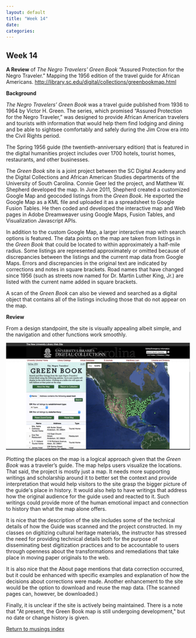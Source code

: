 ```yaml
---
layout: default
title: "Week 14"
date:
categories:
---
```

## Week 14

**A Review** of *The Negro Travelers' Green Book* “Assured Protection for the Negro Traveler.” Mapping the 1956 edition of the travel guide for African Americans. http://library.sc.edu/digital/collections/greenbookmap.html

**Background**

*The Negro Travelers’ Green Book* was a travel guide published from 1936 to 1964 by Victor H. Green. The series, which promised “Assured Protection for the Negro Traveler,” was designed to provide African American travelers and tourists with information that would help them find lodging and dining and be able to sightsee comfortably and safely during the Jim Crow era into the Civil Rights period.

The Spring 1956 guide (the twentieth-anniversary edition) that is featured in the digital humanities project includes over 1700 hotels, tourist homes, restaurants, and other businesses. 

The *Green Book* site is a joint project between the SC Digital Academy and the Digital Collections and African American Studies departments of the University of South Carolina. Connie Geer led the project, and Matthew W. Shepherd developed the map. In June 2011, Shepherd created a customized Google Map and geocoded listings from the *Green Book*. He exported the Google Map as a KML file and uploaded it as a spreadsheet to Google Fusion Tables. He then coded and developed the interactive map and Web pages in Adobe Dreamweaver using Google Maps, Fusion Tables, and Visualization Javascript APIs.

In addition to the custom Google Map, a larger interactive map with search options is featured. The data points on the map are taken from listings in the *Green Book* that could be located to within approximately a half-mile radius. Some listings are represented approximately or omitted because of discrepancies between the listings and the current map data from Google Maps. Errors and discrepancies in the original text are indicated by corrections and notes in square brackets. Road names that have changed since 1956 (such as streets now named for Dr. Martin Luther King, Jr.) are listed with the current name added in square brackets.

A scan of the *Green Book* can also be viewed and searched as a digital object that contains all of the listings including those that do not appear on the map.

**Review**

From a design standpoint, the site is visually appealing albeit simple, and the navigation and other functions work smoothly.

![Green Book](/images/greenbook.png)

Plotting the places on the map is a logical approach given that the *Green Book* was a traveler’s guide. The map helps users visualize the locations. That said, the project is mostly just a map. It needs more supporting writings and scholarship around it to better set the context and provide interpretation that would help visitors to the site grasp the bigger picture of the guide's place in history. It would also help to have writings that address how the original audience for the guide used and reacted to it. Such writings could provide more of the human emotional impact and connection to history than what the map alone offers.   

It is nice that the description of the site includes some of the technical details of how the Guide was scanned and the project constructed. In my classes on digitizing cultural heritage materials, the instructor has stressed the need for providing technical details both for the purpose of disseminating best digitization practices and to be accountable to users through openness about the transformations and remediations that take place in moving paper originals to the web.

It is also nice that the About page mentions that data correction occurred, but it could be enhanced with specific examples and explanation of how the decisions about corrections were made. Another enhancement to the site would be the option to download and reuse the map data. (The scanned pages can, however, be downloaded.)   

Finally, it is unclear if the site is actively being maintained. There is a note that "At present, the Green Book map is still undergoing development," but no date or change history is given.



[Return to musings index](musings_index.html)
